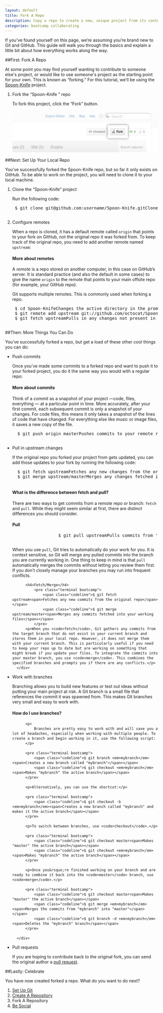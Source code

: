 ```yaml
---
layout: default
title: Fork A Repo
description: Copy a repo to create a new, unique project from its contents.
categories: bootcamp collaborating
---
```


<span class="intro">If you&rsquo;ve found yourself on this page, we&rsquo;re assuming you&rsquo;re brand new to Git and GitHub. This guide will walk you through the basics and explain a little bit about how everything works along the way.</span>

##<span>First:</span> Fork A Repo

At some point you may find yourself wanting to contribute to someone else's project, or would like to use someone's project as the starting point for your own. This is known as &ldquo;forking.&rdquo; For this tutorial, we&rsquo;ll be using the <a href="https://github.com/octocat/Spoon-Knife" target="_blank">Spoon-Knife</a> project.

1. <span class="step-title">Fork the &ldquo;Spoon-Knife &rdquo; repo</span>

	To fork this project, click the &ldquo;Fork&rdquo; button.

	<img src="/images/bootcamp/bootcamp_3_fork.jpg" width="558" height="137" alt="Click &ldquo;Fork"  />

##Next: Set Up Your Local Repo

You&rsquo;ve successfully forked the Spoon-Knife repo, but so far it only exists on GitHub. To be able to work on the project, you will need to clone it to your local machine.

1. <span class="step-title">Clone the &ldquo;Spoon-Knife&rdquo; project</span>

	Run the following code:

	<pre class="terminal bootcamp">
	<span class="codeline">$ git clone git@github.com:<em>username</em>/Spoon-Knife.git<span>Clones your copy of the repo into the current directory in terminal</span></span>
	</pre>

2. <span class="step-title">Configure remotes</span>

	When a repo is cloned, it has a default remote called `origin` that points to your fork on GitHub, not the original repo it was forked from. To keep track of the original repo, you need to add another remote named `upstream`:

	<div class="more-info">
		<h4 class="compressed">More about remotes</h4>
		<div class="more-content">
			<p>
				A <em>remote</em> is a repo stored on another computer, in this case on GitHub&rsquo;s server. It is standard practice (and also the default in some cases) to give the name <code>origin</code> to the remote that points to your main offsite repo (for example, your GitHub repo).
			</p>
			<p>
				Git supports multiple remotes. This is commonly used when forking a repo.
			</p>
		</div>
	</div>

	<pre class="terminal bootcamp">
	<span class="codeline">$ cd Spoon-Knife<span>Changes the active directory in the prompt to the newly cloned "Spoon-Knife" directory</span></span>
	<span class="codeline">$ git remote add upstream git://github.com/octocat/Spoon-Knife.git<span>Assigns the original repo to a remote called "upstream"</span></span>
	<span class="codeline">$ git fetch upstream<span>Pulls in any changes not present in your local repository, but doesn't modify your working files</span></span>
	</pre>

##<span>Then:</span> More Things You Can Do

You&rsquo;ve successfully forked a repo, but get a load of these other cool things you can do:

- <span class="step-title">Push commits</span>

	Once you&rsquo;ve made some commits to a forked repo and want to push it to your forked project, you do it the same way you would with a regular repo:

	<div class="more-info">
		<h4 class="compressed">More about commits</h4>
		<div class="more-content">
			<p>
				Think of a <em>commit</em> as a snapshot of your project &mdash;code, files, everything &mdash; at a particular point in time. More accurately, after your first commit, each subsequent commit is only a snapshot of your changes. For code files, this means it only takes a snapshot of the lines of code that have changed. For everything else like music or image files, it saves a new copy of the file.
			</p>
		</div>
	</div>

	<pre class="terminal bootcamp">
	<span class="codeline">$ git push origin master<span>Pushes commits to your remote repo stored on GitHub</span></span>
	</pre>

- <span class="step-title">Pull in upstream changes</span>

	If the original repo you forked your project from gets updated, you can add those updates to your fork by running the following code:

	<pre class="terminal bootcamp">
	<span class="codeline">$ git fetch upstream<span>Fetches any new changes from the original repo</span></span>
	<span class="codeline">$ git merge upstream/master<span>Merges any changes fetched into your working files</span></span>
	</pre>

	<div class="more-info">
		<h4 class="compressed">What is the difference between fetch and pull?</h4>
		<div class="more-content">
			<p>
				There are two ways to get commits from a remote repo or branch: <code>fetch</code> and <code>pull</code>. While they might seem similar at first, there are distinct differences you should consider.
			</p>
			<h4>Pull</h4>
				<pre class="terminal bootcamp">
					<span class="codeline">$ git pull upstream<span>Pulls commits from 'upstream' and adds them to the local repo</span></span>
				</pre>
			<p>When you use <code>pull</code>, Git tries to automatically do your work for you. It is context sensitive, so Git will merge any pulled commits into the branch you are currently working in. One thing to keep in mind is that <code>pull</code> automatically merges the commits without letting you review them first. If you don&rsquo;t closely manage your branches you may run into frequent conflicts.</p>

			<h4>Fetch/Merge</h4>
				<pre class="terminal bootcamp">
					<span class="codeline">$ git fetch upstream<span>Fetches any new commits from the original repo</span></span>
					<span class="codeline">$ git merge upstream/master<span>Merges any commits fetched into your working files</span></span>
				</pre>
			<p>When you <code>fetch</code>, Git gathers any commits from the target branch that do not exist in your current branch and stores them in your local repo. However, it does not merge them with your current branch. This is particularly useful if you need to keep your repo up to date but are working on something that might break if you update your files. To integrate the commits into your master branch, you use <code>merge</code>. This combines the specified branches and prompts you if there are any conflicts.</p>
		</div>
	</div>

- <span class="step-title">Work with branches</span>

	Branching allows you to build new features or test out ideas without putting your main project at risk. A Git branch is a small file that references the commit it was spawned from. This makes Git branches very small and easy to work with.

	<div class="more-info">
		<h4 class="compressed">How do I use branches?</h4>
		<div class="more-content">

			<p>
				Branches are pretty easy to work with and will save you a lot of headaches, especially when working with multiple people. To create a branch and begin working in it, use the following script:
			</p>

			<pre class="terminal bootcamp">
				<span class="codeline">$ git branch <em>mybranch</em><span>Creates a new branch called "mybranch"</span></span>
				<span class="codeline">$ git checkout <em>mybranch</em><span>Makes "mybranch" the active branch</span></span>
			</pre>

			<p>Alternatively, you can use the shortcut:</p>

			<pre class="terminal bootcamp">
				<span class="codeline">$ git checkout -b <em>mybranch</em><span>Creates a new branch called "mybranch" and makes it the active branch</span></span>
			</pre>

			<p>To switch between branches, use <code>checkout</code>.</p>

			<pre class="terminal bootcamp">
				<span class="codeline">$ git checkout master<span>Makes "master" the active branch</span></span>
				<span class="codeline">$ git checkout <em>mybranch</em><span>Makes "mybranch" the active branch</span></span>
			</pre>

			<p>Once you&rsquo;re finished working on your branch and are ready to combine it back into the <code>master</code> branch, use <code>merge</code>.</p>

			<pre class="terminal bootcamp">
				<span class="codeline">$ git checkout master<span>Makes "master" the active branch</span></span>
				<span class="codeline">$ git merge <em>mybranch</em><span>Merges the commits from "mybranch" into "master"</span></span>
				<span class="codeline">$ git branch -d <em>mybranch</em><span>Deletes the "mybranch" branch</span></span>
			</pre>

		</div>
	</div>


- <span class="step-title">Pull requests</span>

	If you are hoping to contribute back to the original fork, you can send the original author a [pull request](/pull-requests/).

##<span>Lastly:</span> Celebrate

You have now created forked a repo. What do you want to do next?

<ol class="next-steps">
<li><a href="/set-up-git-redirect/">Set Up Git</a></li>
<li><a href="/create-a-repo/">Create A Repository</a></li>
<li>Fork A Repository</li>
<li><a href="/be-social/">Be Social</a></li>
</ol>